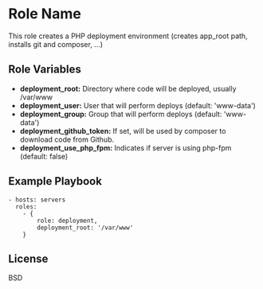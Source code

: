 Role Name
=========

This role creates a PHP deployment environment (creates app_root path, installs git and composer, ...)

Role Variables
--------------

* **deployment_root:** Directory where code will be deployed, usually /var/www
* **deployment_user:** User that will perform deploys (default: 'www-data')
* **deployment_group:** Group that will perform deploys (default: 'www-data')
* **deployment_github_token:** If set, will be used by composer to download code from Github.
* **deployment_use_php_fpm:** Indicates if server is using php-fpm (default: false)

Example Playbook
----------------

    - hosts: servers
      roles:
        - { 
            role: deployment,
            deployment_root: '/var/www'
        }

License
-------

BSD
